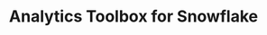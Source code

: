 ---
title: Analytics Toolbox for Snowflake
description: "Unlock Spatial Analytics in Snowflake"
icon: "/img/icons/snowflake-analytics-toolbox.png"
type: examples
category: measurements
layout: categories/list
aliases:
    - /analytics-toolbox-sf/examples/categories/measurements/
---
